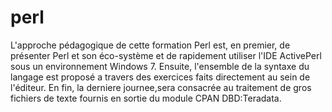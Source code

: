 # perl
L'approche pédagogique de cette formation Perl est, en premier, de présenter Perl et son éco-système et
de rapidement utiliser l'IDE ActivePerl sous un environnement Windows 7. Ensuite, l'ensemble de la syntaxe
du langage est  proposé a travers des exercices faits directement au sein de l'éditeur. En fin,
la derniere journee,sera consacrée au traitement de gros fichiers de texte fournis
en sortie du module CPAN DBD:Teradata.
